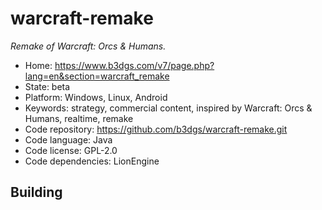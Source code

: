 # warcraft-remake

_Remake of Warcraft: Orcs & Humans._

- Home: https://www.b3dgs.com/v7/page.php?lang=en&section=warcraft_remake
- State: beta
- Platform: Windows, Linux, Android
- Keywords: strategy, commercial content, inspired by Warcraft: Orcs & Humans, realtime, remake
- Code repository: https://github.com/b3dgs/warcraft-remake.git
- Code language: Java
- Code license: GPL-2.0
- Code dependencies: LionEngine

## Building
